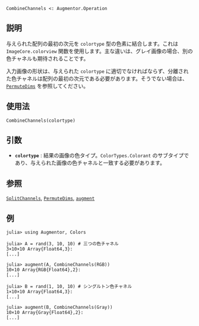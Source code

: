 ```
CombineChannels <: Augmentor.Operation
```

## 説明

与えられた配列の最初の次元を `colortype` 型の色素に結合します。これは `ImageCore.colorview` 関数を使用します。主な違いは、グレイ画像の場合、別の色チャネルも期待されることです。

入力画像の形状は、与えられた `colortype` に適切でなければならず、分離された色チャネルは配列の最初の次元である必要があります。そうでない場合は、[`PermuteDims`](@ref) を参照してください。

## 使用法

```
CombineChannels(colortype)
```

## 引数

  * **`colortype`** : 結果の画像の色タイプ。`ColorTypes.Colorant` のサブタイプであり、与えられた画像の色チャネルと一致する必要があります。

## 参照

[`SplitChannels`](@ref), [`PermuteDims`](@ref), [`augment`](@ref)

## 例

```julia-repl
julia> using Augmentor, Colors

julia> A = rand(3, 10, 10) # 三つの色チャネル
3×10×10 Array{Float64,3}:
[...]

julia> augment(A, CombineChannels(RGB))
10×10 Array{RGB{Float64},2}:
[...]

julia> B = rand(1, 10, 10) # シングルトン色チャネル
1×10×10 Array{Float64,3}:
[...]

julia> augment(B, CombineChannels(Gray))
10×10 Array{Gray{Float64},2}:
[...]
```
